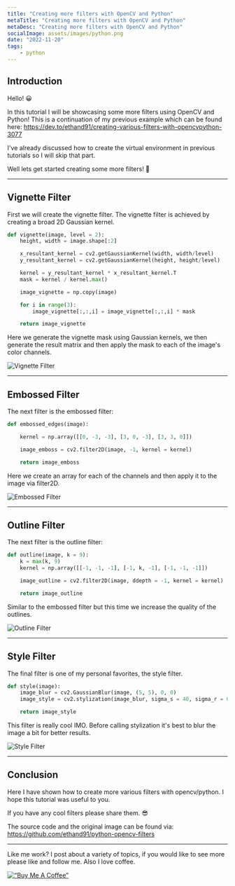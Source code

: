 ```yaml
---
title: "Creating more filters with OpenCV and Python"
metaTitle: "Creating more filters with OpenCV and Python"
metaDesc: "Creating more filters with OpenCV and Python"
socialImage: assets/images/python.png
date: "2022-11-20"
tags:
	- python
---
```


## Introduction

Hello! 😀

In this tutorial I will be showcasing some more filters using OpenCV and Python!
This is a continuation of my previous example which can be found here:
https://dev.to/ethand91/creating-various-filters-with-opencvpython-3077

I've already discussed how to create the virtual environment in previous tutorials so I will skip that part. 

Well lets get started creating some more filters! 🥳

---

## Vignette Filter

First we will create the vignette filter. The vignette filter is achieved by creating a broad 2D Gaussian kernel.

```python
def vignette(image, level = 2): 
    height, width = image.shape[:2]

    x_resultant_kernel = cv2.getGaussianKernel(width, width/level)
    y_resultant_kernel = cv2.getGaussianKernel(height, height/level)

    kernel = y_resultant_kernel * x_resultant_kernel.T
    mask = kernel / kernel.max()

    image_vignette = np.copy(image)

    for i in range(3):
        image_vignette[:,:,i] = image_vignette[:,:,i] * mask

    return image_vignette
```

Here we generate the vignette mask using Gaussian kernels, we then generate the result matrix and then apply the mask to each of the image's color channels.

![Vignette Filter](https://i.ibb.co/fCW34Fw/vignette.jpg)

---

## Embossed Filter

The next filter is the embossed filter:

```python
def embossed_edges(image):

    kernel = np.array([[0, -3, -3], [3, 0, -3], [3, 3, 0]])

    image_emboss = cv2.filter2D(image, -1, kernel = kernel)

    return image_emboss
```

Here we create an array for each of the channels and then apply it to the image via filter2D.

![Embossed Filter](https://i.ibb.co/zFwHybP/embossed.jpg)

---

## Outline Filter

The next filter is the outline filter:

```python
def outline(image, k = 9): 
    k = max(k, 9)
    kernel = np.array([[-1, -1, -1], [-1, k, -1], [-1, -1, -1]])

    image_outline = cv2.filter2D(image, ddepth = -1, kernel = kernel)

    return image_outline
```

Similar to the embossed filter but this time we increase the quality of the outlines.

![Outline Filter](https://i.ibb.co/8z78pMF/outline.jpg)

---

## Style Filter

The final filter is one of my personal favorites, the style filter.

```python
def style(image):
    image_blur = cv2.GaussianBlur(image, (5, 5), 0, 0)
    image_style = cv2.stylization(image_blur, sigma_s = 40, sigma_r = 0.1)

    return image_style
```

This filter is really cool IMO.
Before calling stylization it's best to blur the image a bit for better results.

![Style Filter](https://i.ibb.co/PQwRbg0/style.jpg)

---

## Conclusion

Here I have shown how to create more various filters with opencv/python. I hope this tutorial was useful to you.

If you have any cool filters please share them. 😎

The source code and the original image can be found via:
https://github.com/ethand91/python-opencv-filters

---

Like me work? I post about a variety of topics, if you would like to see more please like and follow me.
Also I love coffee. 

[![“Buy Me A Coffee”](https://www.buymeacoffee.com/assets/img/custom_images/orange_img.png)](https://www.buymeacoffee.com/ethand9999)
